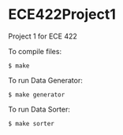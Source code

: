 # ECE422Project1

Project 1 for ECE 422

To compile files:

	$ make

To run Data Generator:

	$ make generator

To run Data Sorter:

	$ make sorter
